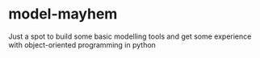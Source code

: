 # model-mayhem
Just a spot to build some basic modelling tools and get some experience with object-oriented programming in python
